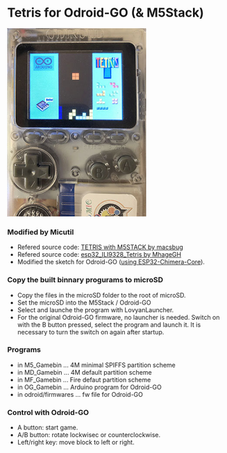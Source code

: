 # Tetris for Odroid-GO (& M5Stack)

<img src="tetris_og.jpg">

### Modified by Micutil

- Refered source code: [TETRIS with M5STACK by macsbug](https://macsbug.wordpress.com/2018/01/20/tetris-with-m5stack/)
- Refered source code: [esp32\_ILI9328\_Tetris by MhageGH](https://github.com/MhageGH/esp32_ILI9328_Tetris)
- Modified the sketch for Odroid-GO ([using ESP32-Chimera-Core](https://github.com/tobozo/ESP32-Chimera-Core)).

### Copy the built binnary progurams to microSD

- Copy the files in the microSD folder to the root of microSD.
- Set the microSD into the M5Stack / Odroid-GO
- Select and launche the program with LovyanLauncher.
- For the original Odroid-GO firmware, no launcher is needed. Switch on with the B button pressed, select the program and launch it. It is necessary to turn the switch on again after startup.

### Programs
- in M5_Gamebin ... 4M minimal SPIFFS partition scheme
- in MD_Gamebin ... 4M default partition scheme
- in MF_Gamebin ... Fire defaut partition scheme
- in OG_Gamebin ... Arduino program for Odroid-GO
- in odroid/firmwares ... fw file for Odroid-GO


### Control with Odroid-GO

- A button: start game.
- A/B button: rotate lockwisec or counterclockwise.
- Left/right key: move block to left or right.


